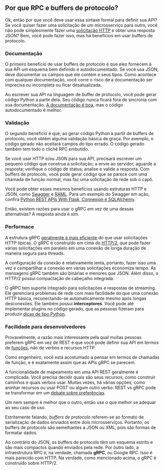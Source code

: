 ## Por que RPC e buffers de protocolo?

Ok, então por que você deve usar essa sintaxe formal para definir sua API? Se você quiser fazer uma solicitação de um microsserviço para outro, você não pode simplesmente fazer uma [solicitação HTTP](https://realpython.com/python-requests/) e obter uma resposta JSON? Bem, você pode fazer isso, mas há benefícios em usar buffers de protocolo.

### Documentação

O primeiro benefício de usar buffers de protocolo é que eles fornecem à sua API um esquema bem definido e autodocumentado. Se você usa JSON, deve documentar os campos que ele contém e seus tipos. Como acontece com qualquer documentação, você corre o risco de a documentação ser imprecisa ou incompleta ou ficar desatualizada.

Ao escrever sua API na linguagem de buffer de protocolo, você pode gerar código Python a partir dela. Seu código nunca ficará fora de sincronia com sua documentação. [A documentação é boa](https://realpython.com/documenting-python-code/), mas o código autodocumentado é melhor.

### Validação

O segundo benefício é que, ao gerar código Python a partir de buffers de protocolo, você obtém alguma validação básica de graça. Por exemplo, o código gerado não aceitará campos do tipo errado. O código gerado também tem todo o clichê RPC embutido.

Se você usar HTTP e/ou JSON para sua API, precisará escrever um pequeno código que construa a solicitação; a envie ao servidor, aguarde a resposta; verifique o código de status; analise e valide a resposta. Com buffers de protocolo, você pode gerar código que se parece com uma chamada de função normal, mas faz uma solicitação de rede sob o capô.

Você pode obter esses mesmos benefícios usando estruturas HTTP e JSON, como [Swagger](https://swagger.io/about/) e [RAML](https://raml.org/about-raml). Para um exemplo do Swagger em ação, confira [Python REST APIs With Flask, Connexion e SQLAlchemy](https://realpython.com/flask-connexion-rest-api/).

Então, existem razões para usar o gRPC em vez de uma dessas alternativas? A resposta ainda é sim.

### Performace

A estrutura gRPC [geralmente é mais eficiente](https://www.yonego.com/nl/why-milliseconds-matter/) do que usar solicitações HTTP típicas. O gRPC é construído em cima do [HTTP/2](https://en.wikipedia.org/wiki/HTTP/2), que pode fazer várias solicitações em paralelo em uma conexão de longa duração de maneira segura para threads. 

A configuração da conexão é relativamente lenta, portanto, fazer isso uma vez e compartilhar a conexão em várias solicitações economiza tempo. As mensagens gRPC também são binárias e menores que JSON. Além disso, o HTTP/2 possui compactação de cabeçalho integrada.

O gRPC tem suporte integrado para solicitações e respostas de streaming. Ele gerenciará problemas de rede com mais facilidade do que uma conexão HTTP básica, reconectando-se automaticamente mesmo após longas desconexões. Ele também possui **interceptores**. Você pode até implementar plugins no código gerado, que as pessoas fizeram para produzir [dicas de tipo Python](https://realpython.com/python-type-checking/#hello-types).

### Facilidade para desenvolvedores

Provavelmente, a razão mais interessante pela qual muitas pessoas preferem gRPC em vez de REST é que você pode definir sua API em termos de [funções](https://realpython.com/defining-your-own-python-function/), não de verbos e recursos HTTP. 

Como engenheiro, você está acostumado a pensar em termos de chamadas de função, e é exatamente assim que as APIs gRPC se parecem.

A funcionalidade de mapeamento em uma API REST geralmente é complicada. Você precisa decidir quais são seus recursos, como construir caminhos e quais verbos usar. Muitas vezes, há várias opções, como aninhar recursos ou usar POST ou algum outro verbo. REST vs gRPC pode se transformar em um [debate sobre preferências](https://cloud.google.com/blog/products/api-management/understanding-grpc-openapi-and-rest-and-when-to-use-them). 

Um nem sempre é melhor que o outro, então use o que melhor se adequar ao seu caso de uso.

Estritamente falando, _buffers de protocolo_ referem-se ao formato de serialização de dados enviados entre dois microsserviços. Portanto, os buffers de protocolo são semelhantes a JSON ou XML, pois são formas de formatar dados. 

Ao contrário do JSON, os buffers de protocolo têm um esquema estrito e são mais compactos quando enviados pela rede. Por outro lado, a infraestrutura RPC é, na verdade, chamada **gRPC**, ou Google RPC. Isso é mais parecido com HTTP. Na verdade, como mencionado acima, o gRPC é construído sobre HTTP/2.
